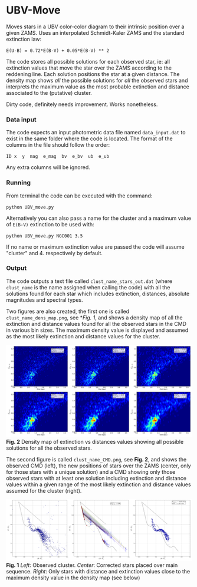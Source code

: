 UBV-Move
=============

Moves stars in a UBV color-color diagram to their intrinsic position over a given ZAMS.
Uses an interpolated Schmidt-Kaler ZAMS and the standard extinction law:

    E(U-B) = 0.72*E(B-V) + 0.05*E(B-V) ** 2

The code stores all possible solutions for each observed star, ie: all extinction values
that move the star over the ZAMS according to the reddening line. Each solution positions
the star at a given distance. The density map shows *all* the possible solutions for
*all* the observed stars and interprets the maximum value as the most probable extinction
and distance associated to the (putative) cluster.

Dirty code, definitely needs improvement. Works nonetheless.

### Data input

The code expects an input photometric data file named `data_input.dat` to exist in the
same folder where the code is located. The format of the columns in the file should
follow the order:

    ID x  y  mag  e_mag  bv  e_bv  ub  e_ub

Any extra columns will be ignored.

### Running

From terminal the code can be executed with the command:

    python UBV_move.py

Alternatively you can also pass a name for the cluster and a maximum value of `E(B-V)`
extinction to be used  with:

    python UBV_move.py NGC001 3.5

If no name or maximum extinction value are passed the code will assume "cluster" and 4.
respectively by default.

### Output

The code outputs a text file called `clust_name_stars_out.dat` (where `clust_name`
is the name assigned when calling the code) with all the solutions found for each star
which includes extinction, distances, absolute magnitudes and spectral types.

Two figures are also created, the first one is called `clust_name_dens_map.png`,
see **Fig. 1*, and shows a density map of all the extinction and distance values found
for all the observed stars in the CMD in various bin sizes. The maximum density value is
displayed and assumed as the most likely extinction and distance values for the cluster.

![Output 1](/out1.png "Example density map.")
**Fig. 2** Density map of extinction vs distances values showing all possible solutions
for all the observed stars.

The second figure is called `clust_name_CMD.png`, see **Fig. 2**, and shows the observed
CMD (left), the new positions of stars over the ZAMS (center, only for those stars with
a unique solution) and a CMD showing only those observed stars with at least one solution
including extinction and distance values within a given range of the most likely extinction
and distance values assumed for the cluster (right).

![Output 2](/out2.png "Example CMDs.")
**Fig. 1** *Left*: Observed cluster. *Center*: Corrected stars placed over main sequence.
*Right*: Only stars with distance and extinction values close to the maximum density
value in the density map (see below)

